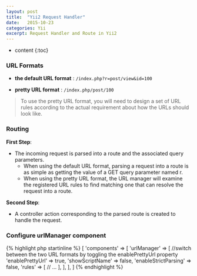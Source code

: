 ```yaml
---
layout: post
title:  "Yii2 Request Handler"
date:   2015-10-23
categories: Yii
excerpt: Request Handler and Route in Yii2
---
```


* content
{:toc}

### URL Formats

* __the default URL format__ : `/index.php?r=post/view&id=100`

* __pretty URL format__      : `/index.php/post/100`

> To use the pretty URL format, you will need to design a set of URL rules according to the actual requirement about how the URLs should look like.

### Routing

__First Step__:

* The incoming request is parsed into a route and the associated query parameters.
  * When using the default URL format, parsing a request into a route is as simple as getting the value of a GET query parameter named r.
  * When using the pretty URL format, the URL manager will examine the registered URL rules to find matching one that can resolve the request into a route.


__Second Step__:

* A controller action corresponding to the parsed route is created to handle the request.


### Configure urlManager component

{% highlight php startinline %}
[
    'components' => [
        'urlManager' => [
            //switch between the two URL formats by toggling the enablePrettyUrl property
            'enablePrettyUrl' => true,
            'showScriptName' => false,
            'enableStrictParsing' => false,
            'rules' => [
                // ...
            ],
        ],
    ],
]
{% endhighlight %}
